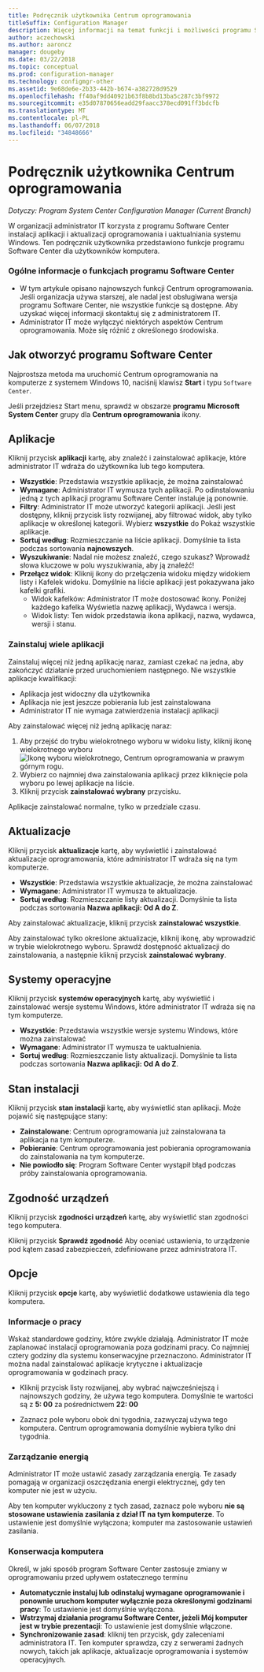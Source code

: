 ```yaml
---
title: Podręcznik użytkownika Centrum oprogramowania
titleSuffix: Configuration Manager
description: Więcej informacji na temat funkcji i możliwości programu Software Center
author: aczechowski
ms.author: aaroncz
manager: dougeby
ms.date: 03/22/2018
ms.topic: conceptual
ms.prod: configuration-manager
ms.technology: configmgr-other
ms.assetid: 9e68de6e-2b33-442b-b674-a382728d9529
ms.openlocfilehash: ff40af9dd40921b63f8b8bd13ba5c287c3bf9972
ms.sourcegitcommit: e35d07870656eadd29faacc378ecd091ff3bdcfb
ms.translationtype: MT
ms.contentlocale: pl-PL
ms.lasthandoff: 06/07/2018
ms.locfileid: "34848666"
---
```

# <a name="software-center-user-guide"></a>Podręcznik użytkownika Centrum oprogramowania

*Dotyczy: Program System Center Configuration Manager (Current Branch)*

W organizacji administrator IT korzysta z programu Software Center instalacji aplikacji i aktualizacji oprogramowania i uaktualniania systemu Windows. Ten podręcznik użytkownika przedstawiono funkcje programu Software Center dla użytkowników komputera.

### <a name="general-notes-about-software-center-functionality"></a>Ogólne informacje o funkcjach programu Software Center
- W tym artykule opisano najnowszych funkcji Centrum oprogramowania. Jeśli organizacja używa starszej, ale nadal jest obsługiwana wersja programu Software Center, nie wszystkie funkcje są dostępne. Aby uzyskać więcej informacji skontaktuj się z administratorem IT.
- Administrator IT może wyłączyć niektórych aspektów Centrum oprogramowania. Może się różnić z określonego środowiska.
<!-- - Your IT admin may change the color of Software Center, and add your organization's logo. The images in this article show the default experience. -->



## <a name="how-to-open-software-center"></a>Jak otworzyć programu Software Center

Najprostsza metoda ma uruchomić Centrum oprogramowania na komputerze z systemem Windows 10, naciśnij klawisz **Start** i typu `Software Center`. 

Jeśli przejdziesz Start menu, sprawdź w obszarze **programu Microsoft System Center** grupy dla **Centrum oprogramowania** ikony.



## <a name="applications"></a>Aplikacje

Kliknij przycisk **aplikacji** kartę, aby znaleźć i zainstalować aplikacje, które administrator IT wdraża do użytkownika lub tego komputera.
- **Wszystkie**: Przedstawia wszystkie aplikacje, że można zainstalować
- **Wymagane**: Administrator IT wymusza tych aplikacji. Po odinstalowaniu jedną z tych aplikacji programu Software Center instaluje ją ponownie.
- **Filtry**: Administrator IT może utworzyć kategorii aplikacji. Jeśli jest dostępny, kliknij przycisk listy rozwijanej, aby filtrować widok, aby tylko aplikacje w określonej kategorii. Wybierz **wszystkie** do Pokaż wszystkie aplikacje.
- **Sortuj według**: Rozmieszczanie na liście aplikacji. Domyślnie ta lista podczas sortowania **najnowszych**.
- **Wyszukiwanie**: Nadal nie możesz znaleźć, czego szukasz? Wprowadź słowa kluczowe w polu wyszukiwania, aby ją znaleźć!
-  **Przełącz widok**: Kliknij ikony do przełączenia widoku między widokiem listy i Kafelek widoku. Domyślnie na liście aplikacji jest pokazywana jako kafelki grafiki. 
    - Widok kafelków: Administrator IT może dostosować ikony. Poniżej każdego kafelka Wyświetla nazwę aplikacji, Wydawca i wersja. 
    - Widok listy: Ten widok przedstawia ikona aplikacji, nazwa, wydawca, wersji i stanu. 


### <a name="install-multiple-applications"></a>Zainstaluj wiele aplikacji 
<!-- 1357126 -->
Zainstaluj więcej niż jedną aplikację naraz, zamiast czekać na jedna, aby zakończyć działanie przed uruchomieniem następnego. Nie wszystkie aplikacje kwalifikacji:
- Aplikacja jest widoczny dla użytkownika
- Aplikacja nie jest jeszcze pobierania lub jest zainstalowana
- Administrator IT nie wymaga zatwierdzenia instalacji aplikacji

Aby zainstalować więcej niż jedną aplikację naraz:
 1. Aby przejść do trybu wielokrotnego wyboru w widoku listy, kliknij ikonę wielokrotnego wyboru ![Ikonę wyboru wielokrotnego, Centrum oprogramowania](media/software-center-multi-select-apps.png) w prawym górnym rogu.
 2. Wybierz co najmniej dwa zainstalowania aplikacji przez kliknięcie pola wyboru po lewej aplikacje na liście.
 3. Kliknij przycisk **zainstalować wybrany** przycisku.

Aplikacje zainstalować normalne, tylko w przedziale czasu.




## <a name="updates"></a>Aktualizacje

Kliknij przycisk **aktualizacje** kartę, aby wyświetlić i zainstalować aktualizacje oprogramowania, które administrator IT wdraża się na tym komputerze.  
- **Wszystkie**: Przedstawia wszystkie aktualizacje, że można zainstalować
- **Wymagane**: Administrator IT wymusza te aktualizacje.
- **Sortuj według**: Rozmieszczanie listy aktualizacji. Domyślnie ta lista podczas sortowania **Nazwa aplikacji: Od A do Z**.

Aby zainstalować aktualizacje, kliknij przycisk **zainstalować wszystkie**.

Aby zainstalować tylko określone aktualizacje, kliknij ikonę, aby wprowadzić w trybie wielokrotnego wyboru. Sprawdź dostępność aktualizacji do zainstalowania, a następnie kliknij przycisk **zainstalować wybrany**.



## <a name="operating-systems"></a>Systemy operacyjne

Kliknij przycisk **systemów operacyjnych** kartę, aby wyświetlić i zainstalować wersje systemu Windows, które administrator IT wdraża się na tym komputerze.  
- **Wszystkie**: Przedstawia wszystkie wersje systemu Windows, które można zainstalować
- **Wymagane**: Administrator IT wymusza te uaktualnienia.
- **Sortuj według**: Rozmieszczanie listy aktualizacji. Domyślnie ta lista podczas sortowania **Nazwa aplikacji: Od A do Z**.



## <a name="installation-status"></a>Stan instalacji

Kliknij przycisk **stan instalacji** kartę, aby wyświetlić stan aplikacji. Może pojawić się następujące stany:
- **Zainstalowane**: Centrum oprogramowania już zainstalowana ta aplikacja na tym komputerze.
- **Pobieranie**: Centrum oprogramowania jest pobierania oprogramowania do zainstalowania na tym komputerze.
- **Nie powiodło się**: Program Software Center wystąpił błąd podczas próby zainstalowania oprogramowania.



## <a name="device-compliance"></a>Zgodność urządzeń

Kliknij przycisk **zgodności urządzeń** kartę, aby wyświetlić stan zgodności tego komputera.

Kliknij przycisk **Sprawdź zgodność** Aby oceniać ustawienia, to urządzenie pod kątem zasad zabezpieczeń, zdefiniowane przez administratora IT.



## <a name="options"></a>Opcje

Kliknij przycisk **opcje** kartę, aby wyświetlić dodatkowe ustawienia dla tego komputera.

### <a name="work-information"></a>Informacje o pracy

Wskaż standardowe godziny, które zwykle działają. Administrator IT może zaplanować instalacji oprogramowania poza godzinami pracy. Co najmniej cztery godziny dla systemu konserwacyjne przeznaczono. Administrator IT można nadal zainstalować aplikacje krytyczne i aktualizacje oprogramowania w godzinach pracy.

- Kliknij przycisk listy rozwijanej, aby wybrać najwcześniejszą i najnowszych godziny, że używa tego komputera. Domyślnie te wartości są z **5: 00** za pośrednictwem **22: 00**

- Zaznacz pole wyboru obok dni tygodnia, zazwyczaj używa tego komputera. Centrum oprogramowania domyślnie wybiera tylko dni tygodnia.  


### <a name="power-management"></a>Zarządzanie energią

Administrator IT może ustawić zasady zarządzania energią. Te zasady pomagają w organizacji oszczędzania energii elektrycznej, gdy ten komputer nie jest w użyciu. 

Aby ten komputer wykluczony z tych zasad, zaznacz pole wyboru **nie są stosowane ustawienia zasilania z dział IT na tym komputerze**. To ustawienie jest domyślnie wyłączona; komputer ma zastosowanie ustawień zasilania. 


### <a name="computer-maintenance"></a>Konserwacja komputera

Określ, w jaki sposób program Software Center zastosuje zmiany w oprogramowaniu przed upływem ostatecznego terminu
- **Automatycznie instaluj lub odinstaluj wymagane oprogramowanie i ponownie uruchom komputer wyłącznie poza określonymi godzinami pracy**: To ustawienie jest domyślnie wyłączona.
- **Wstrzymaj działania programu Software Center, jeżeli Mój komputer jest w trybie prezentacji**: To ustawienie jest domyślnie włączone.
- **Synchronizowanie zasad**: kliknij ten przycisk, gdy zaleceniami administratora IT. Ten komputer sprawdza, czy z serwerami żadnych nowych, takich jak aplikacje, aktualizacje oprogramowania i systemów operacyjnych.

